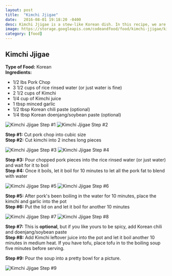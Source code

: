```yaml
---
layout: post
title:  "Kimchi Jjigae"
date:   2016-08-01 19:18:20 -0400
desc: Kimchi Jjigae is a stew-like Korean dish. In this recipe, we are using pork and kimchi juice to make delicious broth.
image: https://storage.googleapis.com/codeandfood/food/kimchi-jjigae/kimchi-jjigae-default.jpg
category: [food]
---
```

<div class="project-description">
	<h2>Kimchi Jjigae</h2>
	<div class="desc">
		<span><strong>Type of Food:</strong> Korean</span>
	</div>
	<div class="desc">
		<span><strong>Ingredients:</strong></span>
		<ul>
			<li>1/2 lbs Pork Chop</li>
			<li>3 1/2 cups of rice rinsed water (or just water is fine)</li>
			<li>2 1/2 cups of Kimchi</li>
			<li>1/4 cup of Kimchi juice</li>
			<li>1 tbsp minced garlic</li>
			<li>1/2 tbsp Korean chili paste (optional)</li>
			<li>1/4 tbsp Korean doenjang/soybean paste (optional)</li>
		</ul>
	</div>
</div>

<div class="food-image inline">
	<img src="https://storage.googleapis.com/codeandfood/food/kimchi-jjigae/step01.jpg" alt="Kimchi Jjigae Step #1" />
	<img src="https://storage.googleapis.com/codeandfood/food/kimchi-jjigae/step02.jpg" alt="Kimchi Jjigae Step #2" />
</div>

<p class="is--centered"><strong>Step #1:</strong> Cut pork chop into cubic size<br/><strong>Step #2:</strong> Cut kimchi into 2 inches long pieces
</p>

<div class="food-image inline">
	<img src="https://storage.googleapis.com/codeandfood/food/kimchi-jjigae/step03.jpg" alt="Kimchi Jjigae Step #3" />
	<img src="https://storage.googleapis.com/codeandfood/food/kimchi-jjigae/step04.jpg" alt="Kimchi Jjigae Step #4" />
</div>

<p class="is--centered"><strong>Step #3:</strong> Pour chopped pork pieces into the rice rinsed water (or just water) and wait for it to boil<br/><strong>Step #4:</strong> Once it boils, let it boil for 10 minutes to let all the pork fat to blend with water</p>

<div class="food-image inline">
	<img src="https://storage.googleapis.com/codeandfood/food/kimchi-jjigae/step05.jpg" alt="Kimchi Jjigae Step #5" />
	<img src="https://storage.googleapis.com/codeandfood/food/kimchi-jjigae/step06.jpg" alt="Kimchi Jjigae Step #6" />
</div>

<p class="is--centered"><strong>Step #5:</strong> After pork's been boiling in the water for 10 minutes, place the kimchi and garlic into the pot<br/><strong>Step #6:</strong> Put the lid on and let it boil for another 10 minutes</p>

<div class="food-image inline">
	<img src="https://storage.googleapis.com/codeandfood/food/kimchi-jjigae/step07.jpg" alt="Kimchi Jjigae Step #7" />
	<img src="https://storage.googleapis.com/codeandfood/food/kimchi-jjigae/step08.jpg" alt="Kimchi Jjigae Step #8" />
</div>

<p class="is--centered"><strong>Step #7:</strong> This is <strong>optional</strong>, but if you like yours to be spicy, add Korean chili and doenjang/soybean paste<br/><strong>Step #8:</strong> Add Kimchi leftover juice into the pot and let it boil another 10 minutes in medium heat. If you have tofu, place tofu in to the boiling soup five minutes before serving.</p>

<p class="is--centered"><strong>Step #9:</strong> Pour the soup into a pretty bowl for a picture.</p>

<div class="food-image">
	<img class="is--vertical" src="https://storage.googleapis.com/codeandfood/food/kimchi-jjigae/kimchi-jjigae-default.jpg" alt="Kimchi Jjigae Step #9" />
</div>